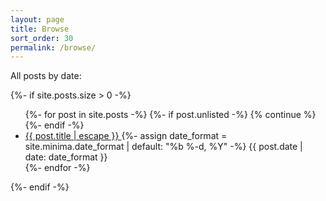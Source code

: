 ```yaml
---
layout: page
title: Browse
sort_order: 30
permalink: /browse/
---
```


All posts by date:

{%- if site.posts.size > 0 -%}
<!-- <h2 class="post-list-heading">{{ page.list_title | default: "Posts" }}</h2> -->
<ul class="atom-post-list">
  {%- for post in site.posts -%}
    {%- if post.unlisted -%}
      {% continue %}
    {%- endif -%}
    <li>
      <div class="atom-post-list-entry">
        <a href="{{ post.url | relative_url }}">
          {{ post.title | escape }}
        </a>
        <span class="post-meta">
          {%- assign date_format = site.minima.date_format | default: "%b %-d, %Y" -%}
          {{ post.date | date: date_format }}
        </span>
      </div>
    </li>
  {%- endfor -%}
</ul>
{%- endif -%}
